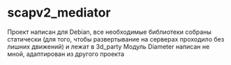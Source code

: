 # scapv2_mediator
Проект написан для Debian, все необходимые библиотеки собраны статически (для того, чтобы развертывание на серверах проходило без лишних движений) и лежат в 3d_party
Модуль Diameter написан не мной, адаптирован из другого проекта
